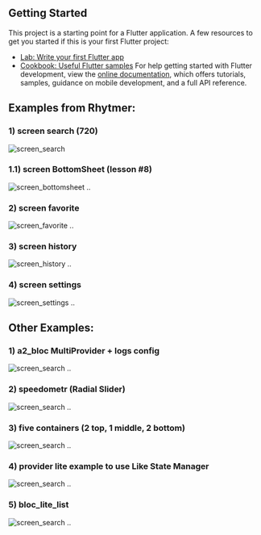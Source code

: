 ## Getting Started
This project is a starting point for a Flutter application.
A few resources to get you started if this is your first Flutter project:
- [Lab: Write your first Flutter app](https://docs.flutter.dev/get-started/codelab)
- [Cookbook: Useful Flutter samples](https://docs.flutter.dev/cookbook)
For help getting started with Flutter development, view the
[online documentation](https://docs.flutter.dev/), which offers tutorials,
samples, guidance on mobile development, and a full API reference.

## Examples from Rhytmer:
### 1) screen search (720)
![screen_search](img/screen_search.jpg)
### 1.1) screen BottomSheet (lesson #8)
![screen_bottomsheet](img/screen_bottomsheet.jpg)
..
### 2) screen favorite
![screen_favorite](img/screen_favorite.jpg)
..
### 3) screen history
![screen_history](img/screen_history.jpg)
..
### 4) screen settings
![screen_settings](img/screen_settings.jpg)
..

## Other Examples:
### 1) a2_bloc MultiProvider + logs config
![screen_search](img/a3_bloc.jpg)
..
### 2) speedometr (Radial Slider)
![screen_search](img/speedometr.jpg)
..
### 3) five containers (2 top, 1 middle, 2 bottom)
![screen_search](img/five_containers.jpg)
..
### 4) provider lite example to use Like State Manager
![screen_search](img/provider_lite.jpg)
..
### 5) bloc_lite_list 
![screen_search](img/bloc_lite_list.jpg)
..
